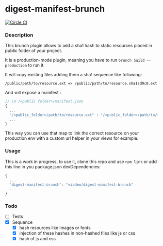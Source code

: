 # digest-manifest-brunch
[![Circle CI](https://circleci.com/gh/viadeo/digest-manifest-brunch.svg?style=svg)](https://circleci.com/gh/viadeo/digest-manifest-brunch)

### Description

This brunch plugin allows to add a sha1 hash to static resources placed in public folder of your project.

It is a production-mode plugin, meaning you have to run `brunch build --production` to run it.

It will copy existing files adding them a sha1 sequence like following:

```
/public/path/to/resource.ext => /public/path/to/resource.sha1sd9c0.ext
```

And will expose a manifest :
```javascript
// in /<public folder>/manifest.json
{
  ...
  "/<public_folder>/path/to/resource.ext" : "/<public_folder>/path/to/resource.sha1sd9c0.ext"
  ...
}
```

This way you can use that map to link the correct resource on your production env with a custom url helper in your views for example.

### Usage

This is a work in progress, to use it, clone this repo and use `npm link` or add this line in you package.json devDependencies:
```javascript
{
  ...
  "digest-manifest-brunch": "viadeo/digest-manifest-brunch"
  ...
}
```

### Todo

- [ ] Tests
- [x] Sequence
  - [x] hash resources like images or fonts
  - [x] injection of these hashes in non-hashed files like js or css
  - [x] hash of js and css
